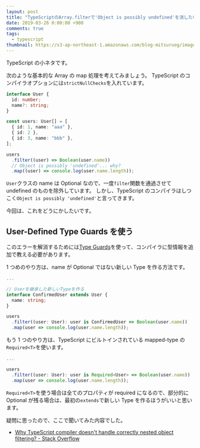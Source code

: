 ```yaml
---
layout: post
title: "TypeScriptのArray.filterで'Object is possibly undefined'を消したい"
date: 2019-03-26 0:00:00 +900
comments: true
tags:
  - typescript
thumbnail: https://s3-ap-northeast-1.amazonaws.com/blog-mitsuruog/images/2019/typescript-array-filter-logo.png
---
```


TypeScript の小ネタです。

次のような基本的な Array の map 処理を考えてみましょう。
TypeScript のコンパイラオプションには`strictNullChecks`を入れています。

```ts
interface User {
  id: number;
  name?: string;
}

const users: User[] = [
  { id: 1, name: "aaa" },
  { id: 2 },
  { id: 3, name: "bbb" },
];

users
  .filter((user) => Boolean(user.name))
  // Object is possibly 'undefined'... why?
  .map((user) => console.log(user.name.length));
```

`User`クラスの name は Optional なので、一度`filter`関数を通過させて undefined のものを除外しています。
しかし、TypeScript のコンパイラはしつこく`Object is possibly 'undefined'`と言ってきます。

今回は、これをどうにかしたいです。

## User-Defined Type Guards を使う

このエラーを解消するためには[Type Guards](https://www.typescriptlang.org/docs/handbook/advanced-types.html#user-defined-type-guards)を使って、コンパイラに型情報を追加で教える必要があります。

1 つめのやり方は、name が Optional ではない新しい Type を作る方法です。

```ts
...

// Userを継承した新しいTypeを作る
interface ConfirmedUser extends User {
  name: string;
}

users
  .filter((user: User): user is ConfirmedUser => Boolean(user.name))
  .map(user => console.log(user.name.length));
```

もう 1 つのやり方は、TypeScript にビルトインされている mapped-type の`Required<T>`を使います。

```ts
...

users
  .filter((user: User): user is Required<User> => Boolean(user.name))
  .map(user => console.log(user.name.length));
```

`Required<T>`を使う場合は全てのプロパティが required になるので、部分的に Optional が残る場合は、最初の`extends`で新しい Type を作るほうがいいと思います。

疑問に思ったので、ここで聞いてみた内容でした。

- [Why TypeScript compiler doesn't handle correctly nested object filtering? \- Stack Overflow](https://stackoverflow.com/questions/55337969/why-typescript-compiler-doesnt-handle-correctly-nested-object-filtering)
